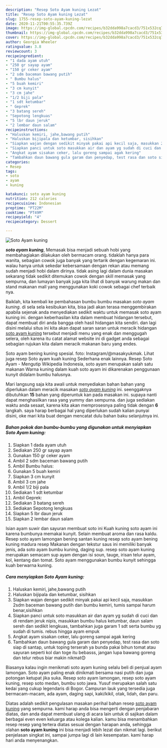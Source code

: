 ```yaml
---
description: "Resep Soto Ayam kuning Lezat"
title: "Resep Soto Ayam kuning Lezat"
slug: 1755-resep-soto-ayam-kuning-lezat
date: 2020-11-21T00:55:35.739Z
image: https://img-global.cpcdn.com/recipes/b32dda998a7cacd3/751x532cq70/soto-ayam-kuning-foto-resep-utama.jpg
thumbnail: https://img-global.cpcdn.com/recipes/b32dda998a7cacd3/751x532cq70/soto-ayam-kuning-foto-resep-utama.jpg
cover: https://img-global.cpcdn.com/recipes/b32dda998a7cacd3/751x532cq70/soto-ayam-kuning-foto-resep-utama.jpg
author: Georgia Wheeler
ratingvalue: 3.8
reviewcount: 3
recipeingredient:
- "1 dada ayam utuh"
- "250 gr sayap ayam"
- "150 gr ceker ayam"
- "2 sdm baceman bawang putih"
- " Bumbu halus"
- "5 buah kemiri"
- "3 cm kunyit"
- "3 cm jahe"
- "1/2 biji pala"
- "1 sdt ketumbar"
- " Geprek"
- "3 batang sereh"
- "Sepotong lengkuas"
- "5 lbr daun jeruk"
- "2 lembar daun salam"
recipeinstructions:
- "Haluskan kemiri, jahe,bawang putih"
- "Haluskan bijipala dan ketumbar, sisihkan"
- "Siapkan wajan dengan sedikit minyak pakai api kecil saja, masukkan 2sdm baceman bawang putih dan bumbu kemiri, tumis sampai harum benar,sisihkan"
- "Siapkan panci untuk soto masukkan air dan ayam yg sudah di cuci dan di rendam jeruk nipis, masukkan bumbu halus ketumbar, daun salam sereh dan sedikit lengkuas, tambahkan juga garam 1 sdt serta bumbu yg sudah di tumis. rebus hingga ayam empuk"
- "Angkat ayam sisakan ceker, lalu goreng sampai agak kering"
- "Tambahkan daun bawang gula garam dan penyedap, test rasa dan soto siap di santap, untuk toping terserah ya bunda pakai bihun tomat atau sayuran seperti kol dan toge itu bebasss, jangan lupa bawang goreng dan telur rebus biar makin nikmat😊"
categories:
- Resep
tags:
- soto
- ayam
- kuning

katakunci: soto ayam kuning 
nutrition: 212 calories
recipecuisine: Indonesian
preptime: "PT22M"
cooktime: "PT49M"
recipeyield: "4"
recipecategory: Dessert

---
```



![Soto Ayam kuning](https://img-global.cpcdn.com/recipes/b32dda998a7cacd3/751x532cq70/soto-ayam-kuning-foto-resep-utama.jpg)

<b><i>soto ayam kuning</i></b>, Memasak bisa menjadi sebuah hobi yang membahagiakan dilakukan oleh bermacam orang. tidaklah hanya para wanita, sebagian cowok juga banyak yang tertarik dengan kegemaran ini. walau hanya untuk sekedar kebersamaan dengan rekan atau memang sudah menjadi hobi dalam dirinya. tidak asing lagi dalam dunia masakan sekarang tidak sedikit ditemukan cowok dengan skill memasak yang sempurna, dan lumayan banyak juga kita lihat di banyak warung makan dan stand makanan mall yang menggunakan koki cowok sebagai chef terbaik nya.

Baiklah, kita kembali ke pembahasan bumbu bumbu masakan <i>soto ayam kuning</i>. di sela sela kesibukan kita, bisa jadi akan terasa menggembirakan apabila sejenak anda menyediakan sedikit waktu untuk memasak soto ayam kuning ini. dengan keberhasilan kita dalam membuat hidangan tersebut, dapat membuat diri anda bangga oleh hasil hidangan kita sendiri. dan lagi disini melalui situs ini kita akan dapat saran saran untuk meracik hidangan <u>soto ayam kuning</u> tersebut menjadi menu yang enak dan menggugah selera, oleh karena itu catat alamat website ini di gadget anda sebagai sebagian rujukan kita dalam meracik makanan baru yang endes.

Soto ayam bening kuning spesial. foto: Instagram/@masakyukmak. Lihat juga resep Soto ayam kuah kuning Sederhana enak lainnya. Resep Soto Ayam - Mengutip Wikipedia Indonesia, soto ayam merupakan salah satu makanan Warna kuning dalam kuah soto ayam ini dikarenakan penggunaan kunyit didalam bumbu halusnya.


Mari langsung saja kita awali untuk menyediakan bahan bahan yang diperlukan dalam meracik masakan <u><i>soto ayam kuning</i></u> ini. seenggaknya dibutuhkan <b>15</b> bahan yang diperuntuk kan pada masakan ini. supaya nanti dapat menghasilkan rasa yang yummy dan sempurna. dan juga sediakan waktu anda sesaat, karena kita akan memprosesnya paling tidak dengan <b>6</b> langkah. saya harap berbagai hal yang diperlukan sudah kalian punyai disini, oke mari kita buat dengan mencatat dulu bahan baku selanjutnya ini.

<!--inarticleads1-->

##### Bahan pokok dan bumbu-bumbu yang digunakan untuk menyiapkan Soto Ayam kuning:

1. Siapkan 1 dada ayam utuh
1. Sediakan 250 gr sayap ayam
1. Gunakan 150 gr ceker ayam
1. Ambil 2 sdm baceman bawang putih
1. Ambil  Bumbu halus:
1. Gunakan 5 buah kemiri
1. Siapkan 3 cm kunyit
1. Ambil 3 cm jahe
1. Ambil 1/2 biji pala
1. Sediakan 1 sdt ketumbar
1. Ambil  Geprek:
1. Sediakan 3 batang sereh
1. Sediakan Sepotong lengkuas
1. Siapkan 5 lbr daun jeruk
1. Siapkan 2 lembar daun salam


Isian ayam suwir dan sayuran membuat soto ini Kuah kuning soto ayam ini karena bumbunya memakai kunyit. Selain membuat aroma dan rasa kaldu. Resep soto ayam lamongan bening santan kuning resep soto ayam bening kuning madura resep Makanan dengan tekstur saus ini memiliki banyak jenis, ada soto ayam bumbu kuning, daging sup. resep soto ayam kuning merupakan semacam sup ayam dengan isi soun, tauge, irisan telur ayam, kol, kentang dan tomat. Soto ayam menggunakan bumbu kunyit sehingga kuah berwarna kuning. 

<!--inarticleads2-->

##### Cara menyiapkan Soto Ayam kuning:

1. Haluskan kemiri, jahe,bawang putih
1. Haluskan bijipala dan ketumbar, sisihkan
1. Siapkan wajan dengan sedikit minyak pakai api kecil saja, masukkan 2sdm baceman bawang putih dan bumbu kemiri, tumis sampai harum benar,sisihkan
1. Siapkan panci untuk soto masukkan air dan ayam yg sudah di cuci dan di rendam jeruk nipis, masukkan bumbu halus ketumbar, daun salam sereh dan sedikit lengkuas, tambahkan juga garam 1 sdt serta bumbu yg sudah di tumis. rebus hingga ayam empuk
1. Angkat ayam sisakan ceker, lalu goreng sampai agak kering
1. Tambahkan daun bawang gula garam dan penyedap, test rasa dan soto siap di santap, untuk toping terserah ya bunda pakai bihun tomat atau sayuran seperti kol dan toge itu bebasss, jangan lupa bawang goreng dan telur rebus biar makin nikmat😊


Biasanya kalau ingin menikmati soto ayam kuning selalu beli di penjual ayam lamongan. Soto ayam paling enak dinikmati bersama nasi putih dan juga potongan ketupat jika suka. Resep soto ayam lamongan, resep soto ayam kuning, resep soto medan, bumbu soto jawa. Yusuf merupakan salah satu kedai yang cukup legendaris di Bogor. Campuran lauk yang tersedia juga bermacam-macam, ada ayam, daging sapi, kaki/kikil, otak, lidah, dan paru. 

Diatas adalah sedikit pengulasan masakan perihal bahan resep <u>soto ayam kuning</u> yang sempurna. kami harap anda bisa mengerti dengan penjabaran diatas, dan anda dapat membuat ulang di acara lain untuk di sajikan dalam berbagai even even keluarga atau kolega kalian. kamu bisa menambahkan resep resep yang tertera diatas sesuai dengan harapan anda, sehingga olahan <b>soto ayam kuning</b> ini bisa menjadi lebih lezat dan nikmat lagi. berikut penjelasan singkat ini, sampai jumpa lagi di lain kesempatan. kami harap hari anda menyenangkan.
